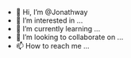 - 👋 Hi, I’m @Jonathway
- 👀 I’m interested in ...
- 🌱 I’m currently learning ...
- 💞️ I’m looking to collaborate on ...
- 📫 How to reach me ...

<!---
Jonathway/Jonathway is a ✨ special ✨ repository because its `README.md` (this file) appears on your GitHub profile.
You can click the Preview link to take a look at your changes.
--->
